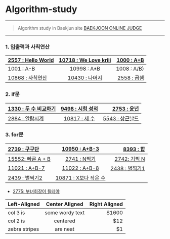 # Algorithm-study

---

> Algorithm study in Baekjun site
> [BAEKJOON ONLINE JUDGE](https://www.acmicpc.net/)
>

---
### 1. 입출력과 사칙연산

| [2557 : Hello World](https://github.com/shiney5213/Algorithm-study/blob/master/python/1.1_2557_HellloWorld.py) | [10718 : We Love kriii](https://github.com/shiney5213/Algorithm-study/blob/master/python/1.2_10718_WeLoveKriii.py) | [1000 : A+B](https://github.com/shiney5213/Algorithm-study/blob/master/python/1.3_1000_A%2BB.py) |
| :----------------------------------------------------------- | :----------------------------------------------------------: | -----------------------------------------------------------: |
| [1001 : A-B](https://github.com/shiney5213/Algorithm-study/blob/master/python/1.4-1001_A-B.py) | [10998 : A*B](https://github.com/shiney5213/Algorithm-study/blob/master/python/1.5_10998_AXB.py) | [1008 : A/B](https://github.com/shiney5213/Algorithm-study/blob/master/python/1.6_1008_A%B.ipynb)) |
| [10868 : 사칙연산](https://github.com/shiney5213/Algorithm-study/blob/master/python/1.7_10869_calculator.py) | [10430 : 나머지](https://github.com/shiney5213/Algorithm-study/blob/master/python/1.8_10430.py) | [2558 : 곱셈](https://github.com/shiney5213/Algorithm-study/blob/master/python/1.9_2558(%EA%B3%B1%EC%85%88).ipynb) |


### 2. if문

| [1330 : 두 수 비교하기](https://github.com/shiney5213/Algorithm-study/blob/master/python/2.1_1330(%EB%91%90%20%EC%88%98%20%EB%B9%84%EA%B5%90%ED%95%98%EA%B8%B0).ipynb) | [9498 : 시험 성적](https://github.com/shiney5213/Algorithm-study/blob/master/python/2.2_9498(%EC%8B%9C%ED%97%98%EC%84%B1%EC%A0%81).ipynb) | [2753 : 윤년](https://github.com/shiney5213/Algorithm-study/blob/master/python/2.3_2753(%EC%9C%A4%EB%85%84).ipynb) |
| :----------------------------------------------------------- | :----------------------------------------------------------: | -----------------------------------------------------------: |
| [2884 : 알람시계](https://github.com/shiney5213/Algorithm-study/blob/master/python/2.3_2884(%EC%95%8C%EB%9E%8C%20%EC%8B%9C%EA%B3%84).ipynb) | [10817 : 세 수](https://github.com/shiney5213/Algorithm-study/blob/master/python/2.5_10817(%EC%84%B8%20%EC%88%98).ipynb) | [5543 : 상근날드](https://github.com/shiney5213/Algorithm-study/blob/master/python/2.4_5543(상근날드).ipynb) |


### 3. for문
| [2739 : 구구단](https://github.com/shiney5213/Algorithm-study/blob/master/python/3.1_2739(%EA%B5%AC%EA%B5%AC%EB%8B%A8).ipynb) | [10950 : A+B-3](https://github.com/shiney5213/Algorithm-study/blob/master/python/3.2_10950(A%2BB-3).ipynb) | [8393 : 합](https://github.com/shiney5213/Algorithm-study/blob/master/python/3.3_8393(합).ipynb) |
| :----------------------------------------------------------- | :----------------------------------------------------------: | -----------------------------------------------------------: |
| [15552: 빠른 A + B](https://github.com/shiney5213/Algorithm-study/blob/master/python/3.4_15552(빠른A%2BB).ipynb) | [2741 : N찍기](https://github.com/shiney5213/Algorithm-study/blob/master/python/3.5_2741(찍기N).ipynb) | [2742: 기찍 N](https://github.com/shiney5213/Algorithm-study/blob/master/python/3.6_2742(기찍N).ipynb) |
| [11021 : A+B-7](https://github.com/shiney5213/Algorithm-study/blob/master/python/3.7_11021(A%2BB-7).ipynb) | [11022 : A+B-8](https://github.com/shiney5213/Algorithm-study/blob/master/python/3.8_11022(A%2BB-8).ipynb) | [2438 : 별찍기1](https://github.com/shiney5213/Algorithm-study/blob/master/python/3.9_2438(별찍기1).ipynb) |
| [2439 : 별찍기2](https://github.com/shiney5213/Algorithm-study/blob/master/python/3.10_2439(별찍기2).ipynb) | [10871 : X보다 작은 수](https://github.com/shiney5213/Algorithm-study/blob/master/python/3.10_2439(별찍기2).ipynb) |                                                              |







- [2775: 부녀회장이 될테야](https://www.acmicpc.net/problem/2775)


| Left-Aligned  | Center Aligned  | Right Aligned |
| :------------ |:---------------:| -----:|
| col 3 is      | some wordy text | $1600 |
| col 2 is      | centered        |   $12 |
| zebra stripes | are neat        |    $1 |







